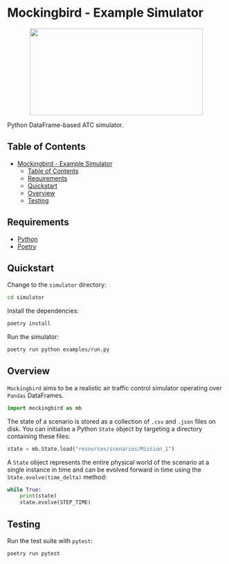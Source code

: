 # Mockingbird - Example Simulator

<p align="center">
    <img src="../app/src/mockingbird.svg" width="400" height="200" />
</p>

Python DataFrame-based ATC simulator.

## Table of Contents

- [Mockingbird - Example Simulator](#mockingbird---example-simulator)
  - [Table of Contents](#table-of-contents)
  - [Requirements](#requirements)
  - [Quickstart](#quickstart)
  - [Overview](#overview)
  - [Testing](#testing)

## Requirements

-   [Python](https://www.python.org/)
-   [Poetry](https://python-poetry.org/docs/#installation)

## Quickstart

Change to the `simulator` directory:

```bash
cd simulator
```

Install the dependencies:

```bash
poetry install
```

Run the simulator:

```bash
poetry run python examples/run.py
```

## Overview

`Mockingbird` aims to be a realistic air traffic control simulator operating over `Pandas` DataFrames.

```python
import mockingbird as mb
```

The state of a scenario is stored as a collection of `.csv` and `.json` files on disk.
You can initialise a Python `State` object by targeting a directory containing these files:

```python
state = mb.State.load("resources/scenarios/Mission_1")
```

A `State` object represents the entire physical world of the scenario at a single instance in time and can be evolved forward in time using the `State.evolve(time_delta)` method:

```python
while True:
    print(state)
    state.evolve(STEP_TIME)
```

## Testing

Run the test suite with `pytest`:

```bash
poetry run pytest
```
